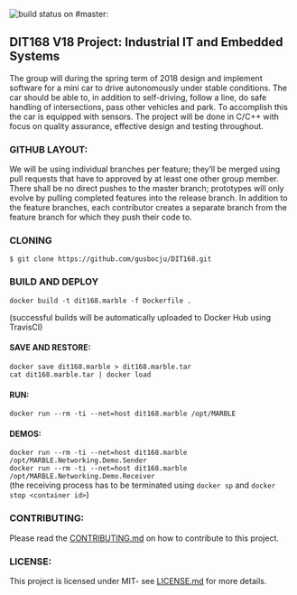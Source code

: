 ![build status on #master:](https://travis-ci.org/gusbocju/DIT168.svg?branch=master)

## DIT168 V18 Project: Industrial IT and Embedded Systems

The group will during the spring term of 2018 design and implement software for a mini car to drive autonomously under stable conditions. The car should be able to, in addition to self-driving, follow a line, do safe handling of intersections, pass other vehicles and park. To accomplish this the car is equipped with sensors. The project will be done in C/C++ with focus on quality assurance, effective design and testing throughout. 

### GITHUB LAYOUT:

We will be using individual branches per feature; they’ll be merged using pull requests that have to approved by at least one other group member. There shall be no direct pushes to the master branch; prototypes will only evolve by pulling completed features into the release branch. In addition to the feature branches, each contributor creates a separate branch from the feature branch for which they push their code to.

### CLONING
`$ git clone https://github.com/gusbocju/DIT168.git`

### BUILD AND DEPLOY
`docker build -t dit168.marble -f Dockerfile .`

(successful builds will be automatically uploaded to Docker Hub using TravisCI)

#### SAVE AND RESTORE:
`docker save dit168.marble > dit168.marble.tar`\
`cat dit168.marble.tar | docker load`

#### RUN:
`docker run --rm -ti --net=host dit168.marble /opt/MARBLE`

#### DEMOS:
`docker run --rm -ti --net=host dit168.marble /opt/MARBLE.Networking.Demo.Sender`\
`docker run --rm -ti --net=host dit168.marble /opt/MARBLE.Networking.Demo.Receiver`\
(the receiving process has to be terminated using `docker sp` and `docker stop <container id>`)

### CONTRIBUTING:
Please read the [CONTRIBUTING.md](DIT168/CONTRIBUTING.md) on how to contribute to this project.

### LICENSE:
This project is licensed under MIT- see [LICENSE.md](DIT168/LICENSE) for more details.





